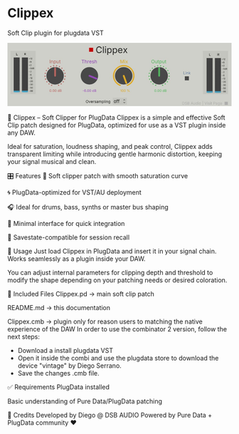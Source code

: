 # Clippex
Soft Clip plugin for plugdata VST

![Clippex GUI](gui.jpg)

🔌 Clippex – Soft Clipper for PlugData
Clippex is a simple and effective Soft Clip patch designed for PlugData, optimized for use as a VST plugin inside any DAW.

Ideal for saturation, loudness shaping, and peak control, Clippex adds transparent limiting while introducing gentle harmonic distortion, keeping your signal musical and clean.

🎛️ Features
🧪 Soft clipper patch with smooth saturation curve

🌀 PlugData-optimized for VST/AU deployment

🎧 Ideal for drums, bass, synths or master bus shaping

🐾 Minimal interface for quick integration

💾 Savestate-compatible for session recall

🧰 Usage
Just load Clippex in PlugData and insert it in your signal chain. Works seamlessly as a plugin inside your DAW.

You can adjust internal parameters for clipping depth and threshold to modify the shape depending on your patching needs or desired coloration.

📁 Included Files
Clippex.pd → main soft clip patch

README.md → this documentation

Clippex.cmb → plugin only for reason users to matching the native experience of the DAW
In order to use the combinator 2 version, follow the next steps: 
- Download a install plugdata VST
- Open it inside the combi and use the plugdata store to download the device "vintage" by Diego Serrano.
- Save the changes .cmb file.

✅ Requirements
PlugData installed

Basic understanding of Pure Data/PlugData patching

👤 Credits
Developed by Diego @ DSB AUDIO Powered by Pure Data + PlugData community ❤️
